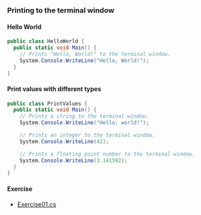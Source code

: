 ### Printing to the terminal window

#### Hello World

```cs
public class HelloWorld {
  public static void Main() {
    // Prints "Hello, World!" to the terminal window.
    System.Console.WriteLine("Hello, World!");
  }
}
```

#### Print values with different types 
```cs
public class PrintValues {
  public static void Main() {
    // Prints a string to the terminal window.
    System.Console.WriteLine("Hello, world!");

    // Prints an integer to the terminal window.
    System.Console.WriteLine(42);

    // Prints a floating point number to the terminal window.
    System.Console.WriteLine(3.141592);
  }
}
```

#### Exercise
 - [Exercise01.cs](exercise-01/Exercise01.cs)
